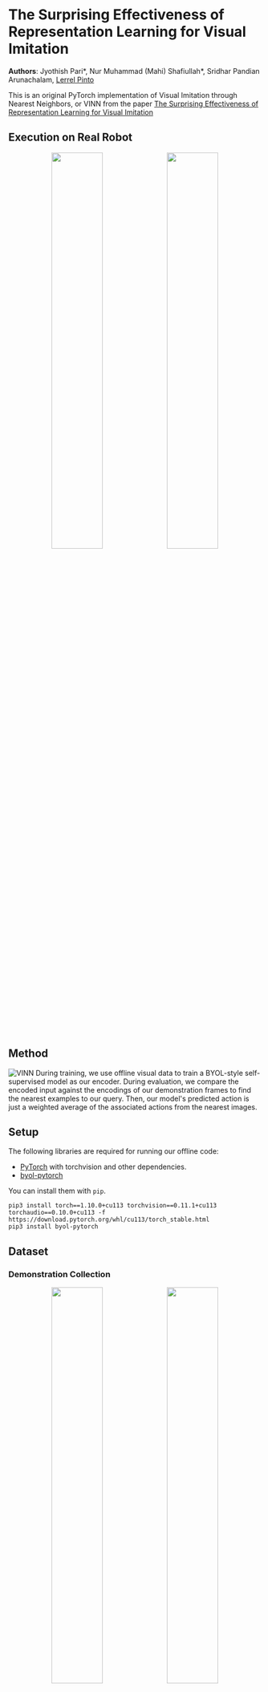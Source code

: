 # The Surprising Effectiveness of Representation Learning for Visual Imitation
**Authors**: Jyothish Pari*, Nur Muhammad (Mahi) Shafiullah*, Sridhar Pandian Arunachalam, [Lerrel Pinto](https://lerrelpinto.com)

This is an original PyTorch implementation of Visual Imitation through Nearest Neighbors, or VINN from the paper [The Surprising Effectiveness of Representation Learning for Visual Imitation](https://jyopari.github.io/VINN/)


## Execution on Real Robot
 <p align="center">
  <img width="45%" src="https://jyopari.github.io/VINN/files/vinn1.gif">
  <img width="45%" src="https://jyopari.github.io/VINN/files/vinn2.gif">
 </p>

## Method
![VINN](https://jyopari.github.io/VINN/files/method.png)
During training, we use offline visual data to train a BYOL-style self-supervised model as our encoder. During evaluation, we compare the encoded input against the encodings of our demonstration frames to find the nearest examples to our query. Then, our model's predicted action is just a weighted average of the associated actions from the nearest images.

## Setup
The following libraries are required for running our offline code:
* [PyTorch](https://pytorch.org/) with torchvision and other dependencies.
* [byol-pytorch](https://github.com/lucidrains/byol-pytorch)

You can install them with `pip`.
```
pip3 install torch==1.10.0+cu113 torchvision==0.11.1+cu113 torchaudio==0.10.0+cu113 -f https://download.pytorch.org/whl/cu113/torch_stable.html
pip3 install byol-pytorch
```

## Dataset

### Demonstration Collection
<p align="center">
  <img width="45%" src="https://jyopari.github.io/VINN/files/demo.gif">
  <img width="45%" src="https://jyopari.github.io/VINN/files/demo_pov.gif">
</p>

### Downloadable dataset
All our data can be found at this url: [https://drive.google.com/drive/folders/11-sAN2a-F7G-lvx6qRXnrWjlxNb0PH1m](https://drive.google.com/drive/folders/11-sAN2a-F7G-lvx6qRXnrWjlxNb0PH1m).

## Example Commands

<details><summary>BYOL - Handle Datset/Door Opening</summary></summary>

```
python representation_models/BYOL.py	--batch_size 168 \
					--root_dir /path/to/non_parametric_imitation/ \
					--folder /path/to/train_dir/ \
					--dataset HandleData \
					--extension handle \
					--img_size 224 \
					--epochs 101 \
					--wandb 1 \
					--gpu 1 \
					--hidden_layer avgpool \
					--pretrained 1 \
					--save_dir /path/to/chkpts/
```
</details>
<details><summary>BC on Representations - Handle Dataset/Door Opening</summary>

```
python train_BC.py	--bc_model BC_rep \
			--t 0 \
			--batch_size 256 \
			--root_dir /path/to/non_parametric_imitation/ \
       			--gpu 1 \
			--img_size 224 \
			--train_dir /path/to/train_dir/ \
			--val_dir /path/to/val_dir/ \
			--test_dir /path/to/test_dir/ \
			--dataset HandleData \
			--representation_model_path /path/to/chkpts/ssl_handle_model \
			--model BYOL \
			--layer avgpool \
			--architecture ResNet \
			--eval 0 \
			--temporal 0 \
			--wandb 1 \
			--lr 0.001 \
       			--epochs 8001 \
			--pretrained 1 \
			--save_dir /path/to/chkpts/
```
</details>
<details><summary>BC End to End - Handle Dataset/Door Opening</summary>

```
python train_BC.py	--bc_model BC_end_to_end \
			--t 0 \
			--batch_size 64 \
			--root_dir /path/to/non_parametric_imitation/ \
			--gpu 1 \
			--img_size 224 \
			--train_dir /path/to/train_dir/ \
			--val_dir /path/to/val_dir/ \
			--test_dir /path/to/test_dir/ \
			--dataset HandleData \
			--representation_model_path None \
			--model None \
			--layer avgpool \
			--architecture ResNet \
			--eval 0 \
			--temporal 0 \
			--wandb 1 \
			--lr 0.001 \
			--epochs 101 \
			--pretrain_encoder 1 \
			--save_dir /path/to/chkpts/
```
</details>
<details><summary>BYOL - Push/Stack Dataset</summary>

```
python representation_models/BYOL.py	--batch_size 168 \
					--root_dir /path/to/non_parametric_imitation/ \
					--folder /path/to/train_dir/ \
					--dataset PushDataset \
					--extension push \
					--img_size 224 \
					--epochs 101 \
					--wandb 1 \
					--gpu 1 \
					--hidden_layer avgpool \
					--pretrained 1 \
					--save_dir /path/to/chkpts/
```
</details>
<details><summary>BC on Representations - Push/Stack Dataset</summary>

```
python train_BC.py	--bc_model BC_rep \
			--t 0 \
			--batch_size 256 \
			--root_dir /path/to/non_parametric_imitation/ \
       			--gpu 1 \
			--img_size 224 \
			--train_dir /path/to/train_dir/ \
			--val_dir /path/to/val_dir/ \
			--test_dir /path/to/test_dir/ \
			--dataset PushDataset \
			--representation_model_path /path/to/chkpts/ssl_push_model \
			--model BYOL \
			--layer avgpool \
			--architecture ResNet \
			--eval 0 \
			--temporal 0 \
			--wandb 1 \
			--lr 0.001 \
       			--epochs 8001 \
			--pretrained 1 \
			--save_dir /path/to/chkpts/
```
</details>
<details><summary>BC End to End - Push/Stack Dataset</summary>

```
python train_BC.py	--bc_model BC_end_to_end \
			--t 0 \
			--batch_size 64 \
			--root_dir /path/to/non_parametric_imitation/ \
			--gpu 1 \
			--img_size 224 \
			--train_dir /path/to/train_dir/ \
			--val_dir /path/to/val_dir/ \
			--test_dir /path/to/test_dir/ \
			--dataset PushDataset \
			--representation_model_path None \
			--model None \
			--layer avgpool \
			--architecture ResNet \
			--eval 0 \
			--temporal 0 \
			--wandb 1 \
			--lr 0.001 \
			--epochs 101 \
			--pretrain_encoder 1 \
			--save_dir /path/to/chkpts/
```
</details>

If you use this code in your research project please cite us as: 
```
@misc{VINN,
  author = {Pari, Jyo and Shafiullah, Mahi and Arunachalam, Sridhar and Pinto, Lerrel},
  title = {Visual Imitation through Nearest Neighbors (VINN) implementation},
  year = {2021},
  publisher = {GitHub},
  journal = {GitHub repository},
  howpublished = {\url{https://github.com/jyopari/VINN/tree/main}},
}
```

